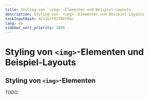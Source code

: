 ```yaml
---
title: Styling von `<img>`-Elementen und Beispiel-Layouts
description: Styling von `<img>`-Elementen und Beispiel-Layouts
taskInputHash: dc31b2f92f0bf6bc
lang: de
sidebar_sort_priority: 1000
---
```

# Styling von `<img>`-Elementen und Beispiel-Layouts

## Styling von `<img>`-Elementen

TODO:
